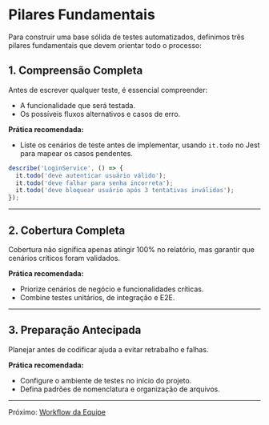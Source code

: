 # Pilares Fundamentais

Para construir uma base sólida de testes automatizados, definimos três pilares fundamentais que devem orientar todo o processo:

## 1. Compreensão Completa
Antes de escrever qualquer teste, é essencial compreender:
- A funcionalidade que será testada.
- Os possíveis fluxos alternativos e casos de erro.

**Prática recomendada:**
- Liste os cenários de teste antes de implementar, usando `it.todo` no Jest para mapear os casos pendentes.

```typescript
describe('LoginService', () => {
  it.todo('deve autenticar usuário válido');
  it.todo('deve falhar para senha incorreta');
  it.todo('deve bloquear usuário após 3 tentativas inválidas');
});
```

---

## 2. Cobertura Completa
Cobertura não significa apenas atingir 100% no relatório, mas garantir que cenários críticos foram validados.

**Prática recomendada:**
- Priorize cenários de negócio e funcionalidades críticas.
- Combine testes unitários, de integração e E2E.

---

## 3. Preparação Antecipada
Planejar antes de codificar ajuda a evitar retrabalho e falhas.

**Prática recomendada:**
- Configure o ambiente de testes no início do projeto.
- Defina padrões de nomenclatura e organização de arquivos.

---

Próximo: [Workflow da Equipe](03-workflow-equipe.md)
